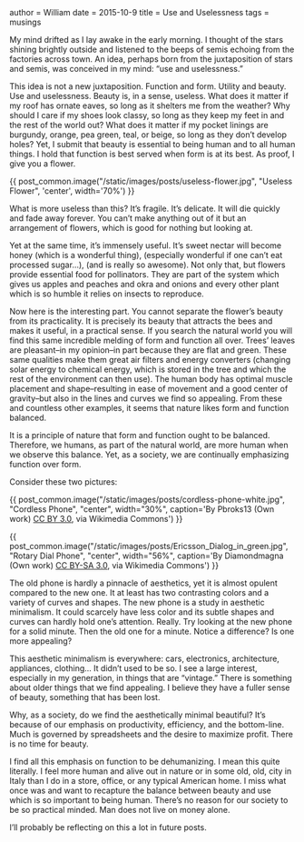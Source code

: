 <metadata>
author = William
date = 2015-10-9
title = Use and Uselessness
tags = musings
</metadata>

My mind drifted as I lay awake in the early morning.  I thought of the stars shining brightly outside and listened to the beeps of semis echoing from the factories across town.  An idea, perhaps born from the juxtaposition of stars and semis, was conceived in my mind: “use and uselessness.”

This idea is not a new juxtaposition.  Function and form.  Utility and beauty.  Use and uselessness.  Beauty is, in a sense, useless.  What does it matter if my roof has ornate eaves, so long as it shelters me from the weather?  Why should I care if my shoes look classy, so long as they keep my feet in and the rest of the world out?  What does it matter if my pocket linings are burgundy, orange, pea green, teal, or beige, so long as they don’t develop holes?  Yet, I submit that beauty is essential to being human and to all human things.  I hold that function is best served when form is at its best.  As proof, I give you a flower.

{{ post_common.image("/static/images/posts/useless-flower.jpg", "Useless Flower", 'center', width='70%') }}

What is more useless than this?  It’s fragile.  It’s delicate.  It will die quickly and fade away forever.  You can’t make anything out of it but an arrangement of flowers, which is good for nothing but looking at.

Yet at the same time, it’s immensely useful.  It’s sweet nectar will become honey (which is a wonderful thing), (especially wonderful if one can’t eat processed sugar…), (and is really so awesome).  Not only that, but flowers provide essential food for pollinators.  They are part of the system which gives us apples and peaches and okra and onions and every other plant which is so humble it relies on insects to reproduce.

Now here is the interesting part.  You cannot separate the flower’s beauty from its practicality.  It is precisely its beauty that attracts the bees and makes it useful, in a practical sense.  If you search the natural world you will find this same incredible melding of form and function all over.  Trees’ leaves are pleasant–in my opinion–in part because they are flat and green.  These same qualities make them great air filters and energy converters (changing solar energy to chemical energy, which is stored in the tree and which the rest of the environment can then use).  The human body has optimal muscle placement and shape–resulting in ease of movement and a good center of gravity–but also in the lines and curves we find so appealing.  From these and countless other examples, it seems that nature likes form and function balanced.

It is a principle of nature that form and function ought to be balanced.  Therefore, we humans, as part of the natural world, are more human when we observe this balance.  Yet, as a society, we are continually emphasizing function over form.

Consider these two pictures:

{{ post_common.image("/static/images/posts/cordless-phone-white.jpg", "Cordless Phone", "center", width="30%", caption='By Pbroks13 (Own work) [CC BY 3.0](http://creativecommons.org/licenses/by/3.0), via Wikimedia Commons') }}

{{ post_common.image("/static/images/posts/Ericsson_Dialog_in_green.jpg", "Rotary Dial Phone", "center", width="56%", caption='By Diamondmagna (Own work) [CC BY-SA 3.0](http://creativecommons.org/licenses/by-sa/3.0), via Wikimedia Commons') }}

The old phone is hardly a pinnacle of aesthetics, yet it is almost opulent compared to the new one.  It at least has two contrasting colors and a variety of curves and shapes.  The new phone is a study in aesthetic minimalism.  It could scarcely have less color and its subtle shapes and curves can hardly hold one’s attention.  Really.  Try looking at the new phone for a solid minute.  Then the old one for a minute.  Notice a difference?  Is one more appealing?

This aesthetic minimalism is everywhere: cars, electronics, architecture, appliances, clothing…  It didn’t used to be so.  I see a large interest, especially in my generation, in things that are “vintage.”  There is something about older things that we find appealing.  I believe they have a fuller sense of beauty, something that has been lost.

Why, as a society, do we find the aesthetically minimal beautiful?  It’s because of our emphasis on productivity, efficiency, and the bottom-line.  Much is governed by spreadsheets and the desire to maximize profit.  There is no time for beauty.

I find all this emphasis on function to be dehumanizing.  I mean this quite literally.  I feel more human and alive out in nature or in some old, old, city in Italy than I do in a store, office, or any typical American home.  I miss what once was and want to recapture the balance between beauty and use which is so important to being human.  There’s no reason for our society to be so practical minded.  Man does not live on money alone.

I’ll probably be reflecting on this a lot in future posts.
